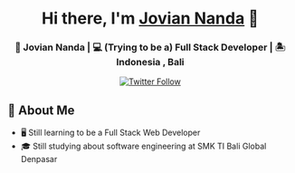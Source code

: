   <div align="center">
  <h1>Hi there, I'm <a href="nanda.codes">Jovian Nanda</a> 👋</h1>
  <h3>👦 Jovian Nanda | 💻 (Trying to be a) Full Stack Developer | 🏝️ Indonesia , Bali</h3>
  </div>
  
<p align="center">
   <a href="https://www.instagram.com/joviannandaa/" target="_blank"><img alt="Twitter Follow" src="https://img.shields.io/badge/Instagram-E4405F?style=for-the-badge&logo=instagram&logoColor=white&label=@joviannandaa"></a>
</p>

    
## :book: About Me
- 🖥 Still learning to be a Full Stack Web Developer
- 🎓 Still studying about software engineering at SMK TI Bali Global Denpasar
